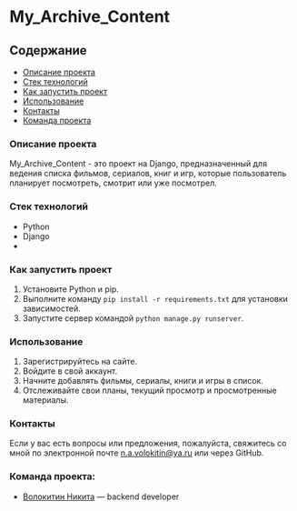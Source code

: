 # My_Archive_Content
## Содержание

- [Описание проекта ](#описание-проекта)
- [Стек технологий](#стек-технологий)
- [Как запустить проект](#как-запустить-проект)
- [Использование](#использование)
- [Контакты](#контакты)
- [Команда проекта](#команда-проекта)
### Описание проекта
My_Archive_Content - это проект на Django, предназначенный для ведения списка фильмов, сериалов, книг и игр, которые пользователь планирует посмотреть, смотрит или уже посмотрел.

### Стек технологий
- Python
- Django
- 
### Как запустить проект
1. Установите Python и pip.
2. Выполните команду `pip install -r requirements.txt` для установки зависимостей.
3. Запустите сервер командой `python manage.py runserver`.

### Использование
1. Зарегистрируйтесь на сайте.
2. Войдите в свой аккаунт.
3. Начните добавлять фильмы, сериалы, книги и игры в список.
4. Отслеживайте свои планы, текущий просмотр и просмотренные материалы.


### Контакты
Если у вас есть вопросы или предложения, пожалуйста, свяжитесь со мной по электронной почте n.a.volokitin@ya.ru или через GitHub.

### Команда проекта:

- [Волокитин Никита](https://github.com/vvvolokitin) — backend developer

